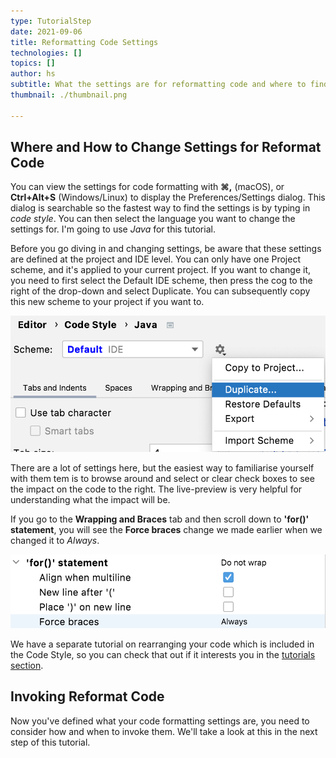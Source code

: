 ```yaml
---
type: TutorialStep
date: 2021-09-06
title: Reformatting Code Settings
technologies: []
topics: []
author: hs
subtitle: What the settings are for reformatting code and where to find them
thumbnail: ./thumbnail.png

---
```


## Where and How to Change Settings for Reformat Code
You can view the settings for code formatting with **⌘,** (macOS), or **Ctrl+Alt+S** (Windows/Linux) to display the Preferences/Settings dialog. This dialog is searchable so the fastest way to find the settings is by typing in _code style_. You can then select the language you want to change the settings for. I'm going to use _Java_ for this tutorial. 

Before you go diving in and changing settings, be aware that these settings are defined at the project and IDE level. You can only have one Project scheme, and it's applied to your current project. If you want to change it, you need to first select the Default IDE scheme, then press the cog to the right of the drop-down and select Duplicate. You can subsequently copy this new scheme to your project if you want to.  

![Copy Code Style Theme](copy-code-style-scheme.png)

There are a lot of settings here, but the easiest way to familiarise yourself with them tem is to browse around and select or clear check boxes to see the impact on the code to the right. The live-preview is very helpful for understanding what the impact will be. 

If you go to the **Wrapping and Braces** tab and then scroll down to **'for()' statement**, you will see the **Force braces** change we made earlier when we changed it to _Always_.

![For Loop - Setting for Braces Always](for-statement-braces-setting.png)

We have a separate tutorial on rearranging your code which is included in the Code Style, so you can check that out if it interests you in the [tutorials section](https://www.jetbrains.com/idea/guide/tutorials/).

## Invoking Reformat Code
Now you've defined what your code formatting settings are, you need to consider how and when to invoke them. We'll take a look at this in the next step of this tutorial.